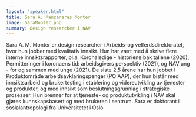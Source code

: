 ```yaml
---
layout: "speaker.html"
title: Sara A. Manzanares Monter
image: SaraMonter.png
summary: Design researcher i NAV
---
```

Sara A. M. Monter er design researcher i Arbeids-og velferdsdirektoratet, hvor hun jobber med kvalitativ innsikt. Hun har vært med å skrive flere interne innsiktsrapporter, bl.a. Koronaledige - historiene bak tallene (2020), Permitteringer i koronaens tid: arbeidsgivers perspektiv (2021), og NAV ung - for og sammen med unge (2021). De siste 2,5 årene har hun jobbet i Produktområde arbeidsavklaringspenger (PO AAP), der hun bistår med innsiktsarbeid og brukertesting i etablering og videreutvikling av tjenester og produkter, og med innsikt som beslutningsgrunnlag i strategiske prosesser. Hun brenner for at tjeneste- og produktutvikling i NAV skal gjøres kunnskapsbasert og med brukeren i sentrum. Sara er doktorant i sosialantropologi fra Universitetet i Oslo.
